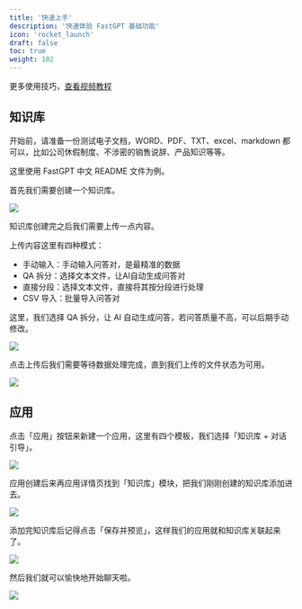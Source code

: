 ```yaml
---
title: '快速上手'
description: '快速体验 FastGPT 基础功能'
icon: 'rocket_launch'
draft: false
toc: true
weight: 102
---
```


更多使用技巧，[查看视频教程](https://www.bilibili.com/video/BV1sH4y1T7s9)

## 知识库

开始前，请准备一份测试电子文档，WORD、PDF、TXT、excel、markdown 都可以，比如公司休假制度、不涉密的销售说辞、产品知识等等。

这里使用 FastGPT 中文 README 文件为例。

首先我们需要创建一个知识库。

![](/imgs/create-rep.png)

知识库创建完之后我们需要上传一点内容。

上传内容这里有四种模式：
- 手动输入：手动输入问答对，是最精准的数据
- QA 拆分：选择文本文件，让AI自动生成问答对
- 直接分段：选择文本文件，直接将其按分段进行处理
- CSV 导入：批量导入问答对

这里，我们选择 QA 拆分，让 AI 自动生成问答，若问答质量不高，可以后期手动修改。

![](/imgs/upload-data.png)

点击上传后我们需要等待数据处理完成，直到我们上传的文件状态为可用。

![](/imgs/upload-data2.png)

## 应用

点击「应用」按钮来新建一个应用，这里有四个模板，我们选择「知识库 + 对话引导」。

![](/imgs/create-app.png)

应用创建后来再应用详情页找到「知识库」模块，把我们刚刚创建的知识库添加进去。

![](/imgs/create-app2.png)

添加完知识库后记得点击「保存并预览」，这样我们的应用就和知识库关联起来了。

![](/imgs/create-app3.png)

然后我们就可以愉快地开始聊天啦。

![](/imgs/create-app4.png)
